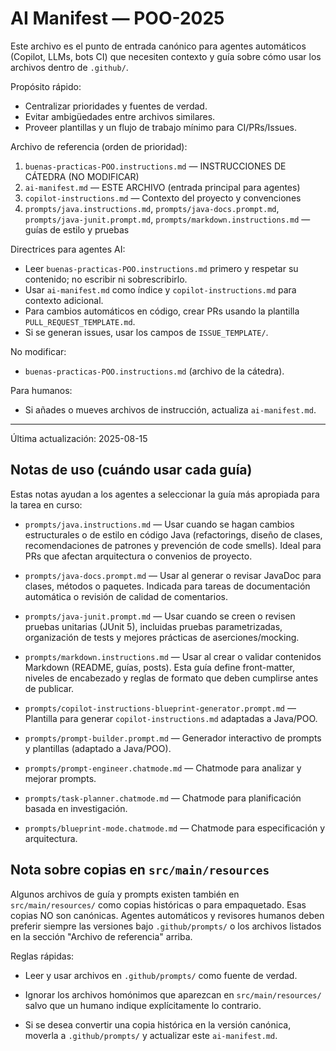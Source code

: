 
# AI Manifest — POO-2025

Este archivo es el punto de entrada canónico para agentes automáticos (Copilot, LLMs, bots CI) que necesiten contexto y guía sobre cómo usar los archivos dentro de `.github/`.

Propósito rápido:

- Centralizar prioridades y fuentes de verdad.
- Evitar ambigüedades entre archivos similares.
- Proveer plantillas y un flujo de trabajo mínimo para CI/PRs/Issues.

Archivo de referencia (orden de prioridad):

1. `buenas-practicas-POO.instructions.md` — INSTRUCCIONES DE CÁTEDRA (NO MODIFICAR)
2. `ai-manifest.md` — ESTE ARCHIVO (entrada principal para agentes)
3. `copilot-instructions.md` — Contexto del proyecto y convenciones
4. `prompts/java.instructions.md`, `prompts/java-docs.prompt.md`, `prompts/java-junit.prompt.md`, `prompts/markdown.instructions.md` — guías de estilo y pruebas

Directrices para agentes AI:

- Leer `buenas-practicas-POO.instructions.md` primero y respetar su contenido; no escribir ni sobrescribirlo.
- Usar `ai-manifest.md` como índice y `copilot-instructions.md` para contexto adicional.
- Para cambios automáticos en código, crear PRs usando la plantilla `PULL_REQUEST_TEMPLATE.md`.
- Si se generan issues, usar los campos de `ISSUE_TEMPLATE/`.

No modificar:

- `buenas-practicas-POO.instructions.md` (archivo de la cátedra).

Para humanos:

- Si añades o mueves archivos de instrucción, actualiza `ai-manifest.md`.

---

Última actualización: 2025-08-15

## Notas de uso (cuándo usar cada guía)

Estas notas ayudan a los agentes a seleccionar la guía más apropiada para la tarea en curso:

- `prompts/java.instructions.md` — Usar cuando se hagan cambios estructurales o de estilo en código Java (refactorings, diseño de clases, recomendaciones de patrones y prevención de code smells). Ideal para PRs que afectan arquitectura o convenios de proyecto.
- `prompts/java-docs.prompt.md` — Usar al generar o revisar JavaDoc para clases, métodos o paquetes. Indicada para tareas de documentación automática o revisión de calidad de comentarios.
- `prompts/java-junit.prompt.md` — Usar cuando se creen o revisen pruebas unitarias (JUnit 5), incluidas pruebas parametrizadas, organización de tests y mejores prácticas de aserciones/mocking.
- `prompts/markdown.instructions.md` — Usar al crear o validar contenidos Markdown (README, guías, posts). Esta guía define front-matter, niveles de encabezado y reglas de formato que deben cumplirse antes de publicar.

- `prompts/copilot-instructions-blueprint-generator.prompt.md` — Plantilla para generar `copilot-instructions.md` adaptadas a Java/POO.
- `prompts/prompt-builder.prompt.md` — Generador interactivo de prompts y plantillas (adaptado a Java/POO).
- `prompts/prompt-engineer.chatmode.md` — Chatmode para analizar y mejorar prompts.
- `prompts/task-planner.chatmode.md` — Chatmode para planificación basada en investigación.
- `prompts/blueprint-mode.chatmode.md` — Chatmode para especificación y arquitectura.

## Nota sobre copias en `src/main/resources`

Algunos archivos de guía y prompts existen también en `src/main/resources/` como copias históricas o para empaquetado. Esas copias NO son canónicas. Agentes automáticos y revisores humanos deben preferir siempre las versiones bajo `.github/prompts/` o los archivos listados en la sección "Archivo de referencia" arriba.

Reglas rápidas:

- Leer y usar archivos en `.github/prompts/` como fuente de verdad.

- Ignorar los archivos homónimos que aparezcan en `src/main/resources/` salvo que un humano indique explícitamente lo contrario.

- Si se desea convertir una copia histórica en la versión canónica, moverla a `.github/prompts/` y actualizar este `ai-manifest.md`.

